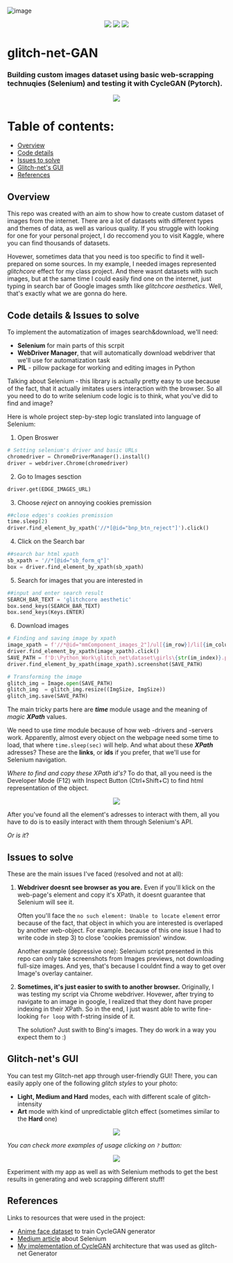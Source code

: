 ![image](https://github.com/BasilKarol/glitch-net-GAN/assets/74207181/19cbf0a3-cc3a-48c8-be58-41bd814e5815)<p align="center">
	<img src="https://img.shields.io/badge/python-3670A0?style=for-the-badge&logo=python&logoColor=ffdd54"/>
	<img src="https://img.shields.io/badge/-selenium-%43B02A?style=for-the-badge&logo=selenium&logoColor=white"/>
  <img src="https://img.shields.io/badge/PyTorch-%23EE4C2C.svg?style=for-the-badge&logo=PyTorch&logoColor=white"/>
</p>

# glitch-net-GAN

### Building custom images dataset using basic web-scrapping technuqies (**Selenium**) and testing it with CycleGAN (**Pytorch**).

<p align="center">
	<img src="./dataset/rm_downloaded_imgs.png" />
</p>

# Table of contents:
* [Overview](#overview)
* [Code details](#code-details)
* [Issues to solve](#issues)
* [Glitch-net's GUI](#GUI)
* [References](#refs)

## Overview <a name="overview"/></a>
This repo was created with an aim to show how to create custom dataset of images from the internet. 
There are a lot of datasets with different types and themes of data, as well as various quality. If you struggle with looking for one for your personal project, I do reccomend you to visit Kaggle, where you can find thousands of datasets. 

Hovewer, sometimes data that you need is too specific to find it well-prepared on some sources. In my example, I needed images represented _glitchcore_ effect for my class project. And there wasnt datasets with such images, but at the same time I could easily find one on the internet, just typing in search bar of Google images smth like _glitchcore aesthetics_. Well, that's exactly what we are gonna do here.

## Code details & Issues to solve <a name='code-details'/></a>
To implement the automatization of images search&download, we'll need:
 - **Selenium** for main parts of this scrpit
 - **WebDriver Manager**, that will automatically download webdriver that we'll use for automatization task
 - **PIL** - pillow package for working and editing images in Python

Talking about Selenium - this library is actually pretty easy to use because of the fact, that it actually imitates users interaction with the browser. So all you need to do to write selenium code logic is to think, what you've did to find and image? 

Here is whole project step-by-step logic translated into language of Selenium:
1) Open Broswer
```python
# Setting selenium's driver and basic URLs
chromedriver = ChromeDriverManager().install()
driver = webdriver.Chrome(chromedriver)
```
2) Go to Images sesction
```python
driver.get(EDGE_IMAGES_URL)
```
3) Choose _reject_ on annoying cookies premission
```python
##close edges's cookies premission
time.sleep(2)
driver.find_element_by_xpath('//*[@id="bnp_btn_reject"]').click()
```
4) Click on the Search bar
```python
##search bar html xpath
sb_xpath = '//*[@id="sb_form_q"]'
box = driver.find_element_by_xpath(sb_xpath)
```
5) Search for images that you are interested in
```python
##input and enter search result
SEARCH_BAR_TEXT = 'glitchcore aesthetic'
box.send_keys(SEARCH_BAR_TEXT)
box.send_keys(Keys.ENTER)
```
6) Download images
```python
# Finding and saving image by xpath
image_xpath = f'//*@id="mmComponent_images_2"]/ul[{im_row}]/li[{im_column}]/div/div[1]/a/div/img'
driver.find_element_by_xpath(image_xpath).click()
SAVE_PATH = f'D:\Python_Work\glitch_net\dataset\girls\{str(im_index)}.png'
driver.find_element_by_xpath(image_xpath).screenshot(SAVE_PATH)

# Transforming the image
glitch_img = Image.open(SAVE_PATH)
glitch_img  = glitch_img.resize((ImgSize, ImgSize))
glitch_img.save(SAVE_PATH)
```

The main tricky parts here are _**time**_ module usage and the meaning of _magic_ _**XPath**_ values. 

We need to use _time_ module because of how web -drivers and -servers work. Apparently, almost every object on the webpage need some time to load, that where ```time.sleep(sec)``` will help.
And what about these **_XPath_** adresses? These are the **links**, or **ids** if you prefer, that we'll use for Selenium navigation.

_Where to find and copy these XPath id's?_ To do that, all you need is the Developer Mode (F12) with Inspect Button (Ctrl+Shift+C) to find html representation of the object.

<p align="center">
	<img src="./dataset/rm_inspect.png" />
</p>

After you've found all the element's adresses to interact with them, all you have to do is to easily interact with them through Selenium's API. 

_Or is it_?


## Issues to solve <a name='issues'/></a>

These are the main issues I've faced (resolved and not at all):
1.	**Webdriver doesnt see browser as you are.** Even if you'll klick on the web-page's element and copy it's XPath, it doesnt guarantee that Selenium will see it.

  	Often you'll face the ```no such element: Unable to locate element``` error because of the fact, that object in which you are interested is overlaped by another web-object. For example. because of this one issue I had to write code in step 3) to close 'cookies premission' window.

  	Another example (depressive one): Selenium script presented in this repo can only take screenshots from Images previews, not downloading full-size images. And yes, that's because I couldnt find a way to get over Image's overlay cantainer.
    
3.	**Sometimes, it's just easier to swith to another browser.**  Originally, I was testing my script via Chrome webdriver. Hovewer, after trying to navigate to an image in google, I realized that they dont have proper indexing in their XPath.
    So in the end, I just wasnt able to write fine-looking ```for loop``` with f-string inside of it.

  	The solution? Just swith to Bing's images. They do work in a way you expect them to :) 


## Glitch-net's GUI <a name='GUI'/></a>

You can test my Glitch-net app through user-friendly GUI! There, you can easily apply one of the following _glitch styles_ to your photo:
 - **Light, Medium and Hard** modes, each with different scale of glitch-intensity
 - **Art** mode with kind of unpredictable glitch effect (sometimes similar to the **Hard** one)
<p align="center">
	<img src="./dataset/rm_GUI.png" />
</p>

_You can check more examples of usage clicking on ```?``` button:_

<p align="center">
	<img src="./dataset/rm_help.png" />
</p>

Experiment with my app as well as with Selenium methods to get the best results in generating and web scrapping different stuff! 

## References <a name='refs'/></a>

Links to resources that were used in the project:
 - [Anime face dataset](https://www.kaggle.com/datasets/splcher/animefacedataset/data) to train CycleGAN generator
 - [Medium article](https://medium.com/@dian.octaviani/method-1-4-automation-of-google-image-scraping-using-selenium-3972ea3aa248) about Selenium
 - [My implementation of CycleGAN](https://github.com/BasilKarol/ani-CycleGAN) architecture that was used as glitch-net Generator
